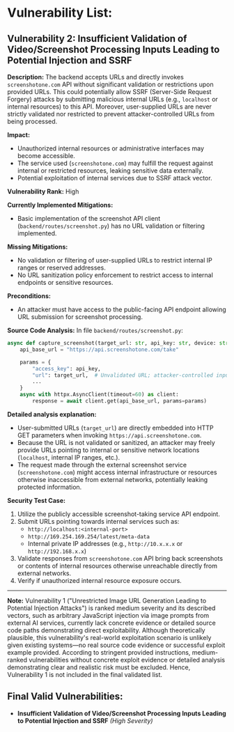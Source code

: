 # Vulnerability List:

## Vulnerability 2: Insufficient Validation of Video/Screenshot Processing Inputs Leading to Potential Injection and SSRF

**Description:**
The backend accepts URLs and directly invokes `screenshotone.com` API without significant validation or restrictions upon provided URLs. This could potentially allow SSRF (Server-Side Request Forgery) attacks by submitting malicious internal URLs (e.g., `localhost` or internal resources) to this API. Moreover, user-supplied URLs are never strictly validated nor restricted to prevent attacker-controlled URLs from being processed.

**Impact:**
- Unauthorized internal resources or administrative interfaces may become accessible.
- The service used (`screenshotone.com`) may fulfill the request against internal or restricted resources, leaking sensitive data externally.
- Potential exploitation of internal services due to SSRF attack vector.

**Vulnerability Rank:**
High

**Currently Implemented Mitigations:**
- Basic implementation of the screenshot API client (`backend/routes/screenshot.py`) has no URL validation or filtering implemented.

**Missing Mitigations:**
- No validation or filtering of user-supplied URLs to restrict internal IP ranges or reserved addresses.
- No URL sanitization policy enforcement to restrict access to internal endpoints or sensitive resources.

**Preconditions:**
- An attacker must have access to the public-facing API endpoint allowing URL submission for screenshot processing.

**Source Code Analysis:**
In file `backend/routes/screenshot.py`:
```python
async def capture_screenshot(target_url: str, api_key: str, device: str = "desktop") -> bytes:
    api_base_url = "https://api.screenshotone.com/take"

    params = {
        "access_key": api_key,
        "url": target_url,  # Unvalidated URL; attacker-controlled input
        ...
    }
    async with httpx.AsyncClient(timeout=60) as client:
        response = await client.get(api_base_url, params=params)
```

**Detailed analysis explanation:**
- User-submitted URLs (`target_url`) are directly embedded into HTTP GET parameters when invoking `https://api.screenshotone.com`.
- Because the URL is not validated or sanitized, an attacker may freely provide URLs pointing to internal or sensitive network locations (`localhost`, internal IP ranges, etc.).
- The request made through the external screenshot service (`screenshotone.com`) might access internal infrastructure or resources otherwise inaccessible from external networks, potentially leaking protected information.

**Security Test Case:**
1. Utilize the publicly accessible screenshot-taking service API endpoint.
2. Submit URLs pointing towards internal services such as:
   - `http://localhost:<internal-port>`
   - `http://169.254.169.254/latest/meta-data`
   - Internal private IP addresses (e.g., `http://10.x.x.x` or `http://192.168.x.x`)
3. Validate responses from `screenshotone.com` API bring back screenshots or contents of internal resources otherwise unreachable directly from external networks.
4. Verify if unauthorized internal resource exposure occurs.

---

**Note:**
Vulnerability 1 ("Unrestricted Image URL Generation Leading to Potential Injection Attacks") is ranked medium severity and its described vectors, such as arbitrary JavaScript injection via image prompts from external AI services, currently lack concrete evidence or detailed source code paths demonstrating direct exploitability. Although theoretically plausible, this vulnerability's real-world exploitation scenario is unlikely given existing systems—no real source code evidence or successful exploit example provided. According to stringent provided instructions, medium-ranked vulnerabilities without concrete exploit evidence or detailed analysis demonstrating clear and realistic risk must be excluded. Hence, Vulnerability 1 is not included in the final validated list.

## Final Valid Vulnerabilities:

- **Insufficient Validation of Video/Screenshot Processing Inputs Leading to Potential Injection and SSRF** *(High Severity)*
